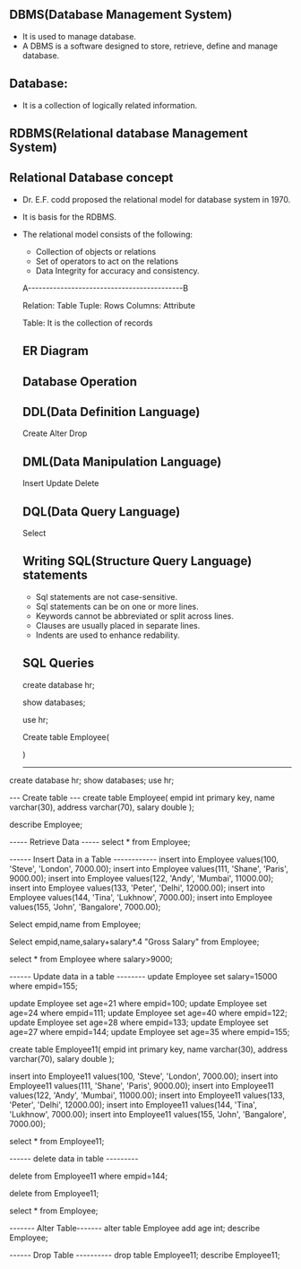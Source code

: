 DBMS(Database Management System)
--------------------------------
- It is used to manage database.
- A DBMS is a software designed to store, retrieve, define and manage database.

Database:
---------
- It is a collection of logically related information.

RDBMS(Relational database Management System)
--------------------------------------------
Relational Database concept
---------------------------
- Dr. E.F. codd proposed the relational model for database system in 1970.
- It is basis for the RDBMS.
- The relational model consists of the following:
  - Collection of objects or relations
  - Set of operators to act on the relations
  - Data Integrity for accuracy and consistency.
  
  A-------------------------------------------B
  
  Relation: Table
  Tuple: Rows
  Columns: Attribute
  
  Table: It is the collection of records
  
  ER Diagram
  -----------
  
  Database Operation
  ------------------
  
  DDL(Data Definition Language)
  -----------------------------
  Create
  Alter
  Drop
  
  DML(Data Manipulation Language)
  -------------------------------
  Insert
  Update 
  Delete
  
  DQL(Data Query Language)
  ------------------------
  Select
  
  Writing SQL(Structure Query Language) statements
  ------------------------------------------------
  - Sql statements are not case-sensitive.
  - Sql statements can be on one or more lines.
  - Keywords cannot be abbreviated or split across lines.
  - Clauses are usually placed in separate lines.
  - Indents are used to enhance redability.
  
  SQL Queries
  ------------
  
  create database hr;
  
  show databases;
  
  use hr;
  
  Create table Employee(
  
  )
  
  
  -----------------------------------------------------------------------------------------------------------------------------------
  
create database hr;
show databases;
use hr;

--- Create table ---
create table Employee(
empid int primary key,
name varchar(30),
address varchar(70),
salary double
);

describe Employee;

----- Retrieve Data -----
select * from Employee;

------ Insert Data in a Table ------------
insert into Employee values(100, 'Steve', 'London', 7000.00);
insert into Employee values(111, 'Shane', 'Paris', 9000.00);
insert into Employee values(122, 'Andy', 'Mumbai', 11000.00);
insert into Employee values(133, 'Peter', 'Delhi', 12000.00);
insert into Employee values(144, 'Tina', 'Lukhnow', 7000.00);
insert into Employee values(155, 'John', 'Bangalore', 7000.00);

Select empid,name from Employee;

Select empid,name,salary+salary*.4 "Gross Salary" from Employee;

select * from Employee
where salary>9000;

------ Update data in a table --------
update Employee set salary=15000
where empid=155;

update Employee set age=21
where empid=100;
update Employee set age=24
where empid=111;
update Employee set age=40
where empid=122;
update Employee set age=28
where empid=133;
update Employee set age=27
where empid=144;
update Employee set age=35
where empid=155;


create table Employee11(
empid int primary key,
name varchar(30),
address varchar(70),
salary double
);

insert into Employee11 values(100, 'Steve', 'London', 7000.00);
insert into Employee11 values(111, 'Shane', 'Paris', 9000.00);
insert into Employee11 values(122, 'Andy', 'Mumbai', 11000.00);
insert into Employee11 values(133, 'Peter', 'Delhi', 12000.00);
insert into Employee11 values(144, 'Tina', 'Lukhnow', 7000.00);
insert into Employee11 values(155, 'John', 'Bangalore', 7000.00);

select * from Employee11;

------ delete data in table ---------

delete from Employee11
where empid=144;

delete from Employee11;

select * from Employee;

------- Alter Table-------
alter table Employee add age int;
describe Employee;

------ Drop Table ----------
drop table Employee11;
describe Employee11;

  
  
  
  
  
  
  
  
  
  
  
  
  
  
  
  
  
  
  
  
  
  
  
  
  
  
  
  
  
  
  
  
  



